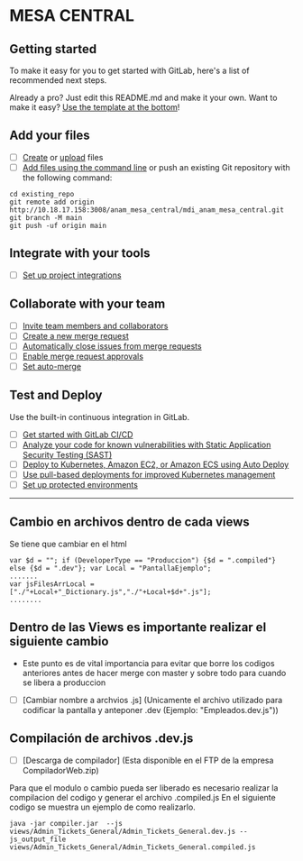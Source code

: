# MESA CENTRAL

## Getting started

To make it easy for you to get started with GitLab, here's a list of recommended next steps.

Already a pro? Just edit this README.md and make it your own. Want to make it easy? [Use the template at the bottom](#editing-this-readme)!

## Add your files

- [ ] [Create](https://docs.gitlab.com/ee/user/project/repository/web_editor.html#create-a-file) or [upload](https://docs.gitlab.com/ee/user/project/repository/web_editor.html#upload-a-file) files
- [ ] [Add files using the command line](https://docs.gitlab.com/ee/gitlab-basics/add-file.html#add-a-file-using-the-command-line) or push an existing Git repository with the following command:

```
cd existing_repo
git remote add origin http://10.18.17.158:3008/anam_mesa_central/mdi_anam_mesa_central.git
git branch -M main
git push -uf origin main
```

## Integrate with your tools

- [ ] [Set up project integrations](http://http://10.18.17.158:3008/anam_mesa_central/mesa-central/-/settings/integrations)

## Collaborate with your team

- [ ] [Invite team members and collaborators](https://docs.gitlab.com/ee/user/project/members/)
- [ ] [Create a new merge request](https://docs.gitlab.com/ee/user/project/merge_requests/creating_merge_requests.html)
- [ ] [Automatically close issues from merge requests](https://docs.gitlab.com/ee/user/project/issues/managing_issues.html#closing-issues-automatically)
- [ ] [Enable merge request approvals](https://docs.gitlab.com/ee/user/project/merge_requests/approvals/)
- [ ] [Set auto-merge](https://docs.gitlab.com/ee/user/project/merge_requests/merge_when_pipeline_succeeds.html)

## Test and Deploy

Use the built-in continuous integration in GitLab.

- [ ] [Get started with GitLab CI/CD](https://docs.gitlab.com/ee/ci/quick_start/index.html)
- [ ] [Analyze your code for known vulnerabilities with Static Application Security Testing (SAST)](https://docs.gitlab.com/ee/user/application_security/sast/)
- [ ] [Deploy to Kubernetes, Amazon EC2, or Amazon ECS using Auto Deploy](https://docs.gitlab.com/ee/topics/autodevops/requirements.html)
- [ ] [Use pull-based deployments for improved Kubernetes management](https://docs.gitlab.com/ee/user/clusters/agent/)
- [ ] [Set up protected environments](https://docs.gitlab.com/ee/ci/environments/protected_environments.html)

***

## Cambio en archivos dentro de cada views 
Se tiene que cambiar en el html 
```
var $d = ""; if (DeveloperType == "Produccion") {$d = ".compiled"} else {$d = ".dev"}; var Local = "PantallaEjemplo";
.......
var jsFilesArrLocal = ["./"+Local+"_Dictionary.js","./"+Local+$d+".js"];
........
```

## Dentro de las Views es importante realizar el siguiente cambio
- Este punto es de vital importancia para evitar que borre los codigos anteriores antes de hacer merge con master y sobre todo para cuando se libera a produccion
- [ ] [Cambiar nombre a archvios .js] (Unicamente el archivo utilizado para codificar la pantalla y anteponer .dev (Ejemplo: "Empleados.dev.js"))

## Compilación de archivos .dev.js 
- [ ] [Descarga de compilador] (Esta disponible en el FTP de la empresa CompiladorWeb.zip)

Para que el modulo o cambio pueda ser liberado es necesario realizar la compilacion del codigo y generar el archivo .compiled.js
En el siguiente codigo se muestra un ejemplo de como realizarlo.

```
java -jar compiler.jar  --js views/Admin_Tickets_General/Admin_Tickets_General.dev.js --js_output_file views/Admin_Tickets_General/Admin_Tickets_General.compiled.js
```